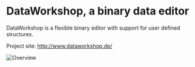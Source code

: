 # DataWorkshop, a binary data editor
DataWorkshop is a flexible binary editor with support for user defined structures.

Project site: http://www.dataworkshop.de/

![Overview](https://raw.githubusercontent.com/titobrasolin/dataworkshop/master/src/doc/pics/editor.jpg)
